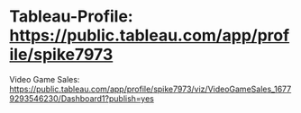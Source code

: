 # Tableau-Profile: https://public.tableau.com/app/profile/spike7973



Video Game Sales:
https://public.tableau.com/app/profile/spike7973/viz/VideoGameSales_16779293546230/Dashboard1?publish=yes


